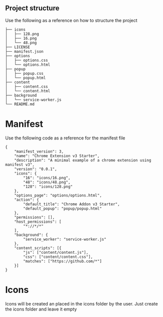 ## Project structure

Use the following as a reference on how to structure the project

```
├── icons
│   ├── 128.png
│   ├── 16.png
│   └── 48.png
├── LICENSE
├── manifest.json
├── options
│   ├── options.css
│   └── options.html
├── popup
│   ├── popup.css
│   └── popup.html
├── content
│   ├── content.css
│   └── content.html
├── background
│   └── service-worker.js
└── README.md
```

# Manifest

Use the following code as a reference for the manifest file

```
{
    "manifest_version": 3,
    "name": "Chrome Extension v3 Starter",
    "description": "A minimal example of a chrome extension using manifest v3",
    "version": "0.0.1",
    "icons": {
        "16": "icons/16.png",
        "48": "icons/48.png",
        "128": "icons/128.png"
    },
    "options_page": "options/options.html",
    "action": {
        "default_title": "Chrome Addon v3 Starter",
        "default_popup": "popup/popup.html"
    },
    "permissions": [],
    "host_permissions": [
        "*://*/*"
    ],
    "background": {
        "service_worker": "service-worker.js"
    },
    "content_scripts": [{
        "js": ["content/content.js"],
        "css": ["content/content.css"],
        "matches": ["https://github.com/*"]
    }]
}
```

# Icons

Icons will be created an placed in the icons folder by the user. Just create the icons folder and leave it empty